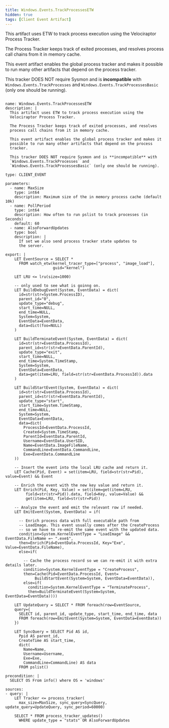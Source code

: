 ```yaml
---
title: Windows.Events.TrackProcessesETW
hidden: true
tags: [Client Event Artifact]
---
```


This artifact uses ETW to track process execution using the
Velociraptor Process Tracker.

The Process Tracker keeps track of exited processes, and resolves
process call chains from it in memory cache.

This event artifact enables the global process tracker and makes it
possible to run many other artifacts that depend on the process
tracker.

This tracker DOES NOT require Sysmon and is **incompatible** with
`Windows.Events.TrackProcesses` and
`Windows.Events.TrackProcessesBasic` (only one should be running).


<pre><code class="language-yaml">
name: Windows.Events.TrackProcessesETW
description: |
  This artifact uses ETW to track process execution using the
  Velociraptor Process Tracker.

  The Process Tracker keeps track of exited processes, and resolves
  process call chains from it in memory cache.

  This event artifact enables the global process tracker and makes it
  possible to run many other artifacts that depend on the process
  tracker.

  This tracker DOES NOT require Sysmon and is **incompatible** with
  `Windows.Events.TrackProcesses` and
  `Windows.Events.TrackProcessesBasic` (only one should be running).

type: CLIENT_EVENT

parameters:
  - name: MaxSize
    type: int64
    description: Maximum size of the in memory process cache (default 10k)
  - name: PollPeriod
    type: int64
    description: How often to run pslist to track processes (in Seconds)
    default: 60
  - name: AlsoForwardUpdates
    type: bool
    description: |
      If set we also send process tracker state updates to
      the server.

export: |
    LET EventSource = SELECT *
      FROM watch_etw(kernel_tracer_type=["process", "image_load"],
                     guid="kernel")

    LET LRU &lt;= lru(size=1000)

    -- only used to see what is goinng on.
    LET BuildDebugEvent(System, EventData) = dict(
      id=str(str=System.ProcessID),
      parent_id="0",
      update_type="debug",
      start_time=NULL,
      end_time=NULL,
      System=System,
      EventData=EventData,
      data=dict(foo=NULL)
    )

    LET BuildTerminateEvent(System, EventData) = dict(
      id=str(str=EventData.ProcessId),
      parent_id=str(str=EventData.ParentId),
      update_type="exit",
      start_time=NULL,
      end_time=System.TimeStamp,
      System=System,
      EventData=EventData,
      data=get(item=LRU, field=str(str=EventData.ProcessId)).data
    )

    LET BuildStartEvent(System, EventData) = dict(
      id=str(str=EventData.ProcessId),
      parent_id=str(str=EventData.ParentId),
      update_type="start",
      start_time=System.TimeStamp,
      end_time=NULL,
      System=System,
      EventData=EventData,
      data=dict(
        ProcessId=EventData.ProcessId,
        Created=System.TimeStamp,
        ParentId=EventData.ParentId,
        Username=EventData.UserSID,
        Name=EventData.ImageFileName,
        CommandLine=EventData.CommandLine,
        Exe=EventData.CommandLine
    ))

    -- Insert the event into the local LRU cache and return it.
    LET Cache(Pid, Event) = set(item=LRU, field=str(str=Pid), value=Event) &amp;&amp; Event

    -- Enrich the event with the new key value and return it.
    LET Enrich(Pid, Key, Value) = set(item=get(item=LRU,
         field=str(str=Pid)).data, field=Key, value=Value) &amp;&amp;
         get(item=LRU, field=str(str=Pid))

    -- Analyze the event and emit the relevant row if needed.
    LET EmitEvent(System, EventData) = if(

      -- Enrich process data with full executable path from
      -- LoadImage. This event usually comes after the CreateProcess
      -- so we have to re-emit the same event with the updated data.
      condition=System.KernelEventType = "LoadImage" &amp;&amp; EventData.FileName =~ ".exe$",
      then=Enrich(Pid=EventData.ProcessId, Key="Exe", Value=EventData.FileName),
      else=if(

        -- Cache the process record so we can re-emit it with extra details later.
        condition=System.KernelEventType = "CreateProcess",
        then=Cache(Pid=EventData.ProcessId, Event=
             BuildStartEvent(System=System, EventData=EventData)),
        else=if(
          condition=System.KernelEventType = "TerminateProcess",
          then=BuildTerminateEvent(System=System, EventData=EventData))))

    LET UpdateQuery = SELECT * FROM foreach(row=EventSource,
    query={
      SELECT id, parent_id, update_type, start_time, end_time, data
      FROM foreach(row=EmitEvent(System=System, EventData=EventData))
    })

    LET SyncQuery = SELECT Pid AS id,
      Ppid AS parent_id,
      CreateTime AS start_time,
      dict(
        Name=Name,
        Username=Username,
        Exe=Exe,
        CommandLine=CommandLine) AS data
      FROM pslist()

precondition: |
  SELECT OS From info() where OS = 'windows'

sources:
- query: |
    LET Tracker &lt;= process_tracker(
      max_size=MaxSize, sync_query=SyncQuery, update_query=UpdateQuery, sync_period=60000)

    SELECT * FROM process_tracker_updates()
      WHERE update_type = "stats" OR AlsoForwardUpdates

</code></pre>

